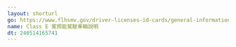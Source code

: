```yaml
---
layout: shorturl
go: https://www.flhsmv.gov/driver-licenses-id-cards/general-information/
name: Class E 駕照能駕駛車輛說明
dt: 240514165741
---
```


